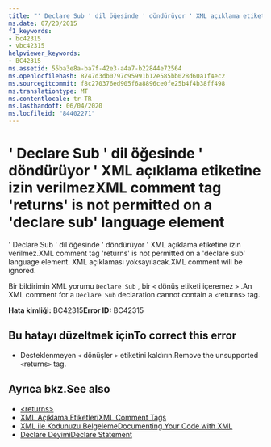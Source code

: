 ```yaml
---
title: "' Declare Sub ' dil öğesinde ' döndürüyor ' XML açıklama etiketine izin verilmez"
ms.date: 07/20/2015
f1_keywords:
- bc42315
- vbc42315
helpviewer_keywords:
- BC42315
ms.assetid: 55ba3e8a-ba7f-42e3-a4a7-b22844e72564
ms.openlocfilehash: 8747d3db0797c95991b12e585bb028d60a1f4ec2
ms.sourcegitcommit: f8c270376ed905f6a8896ce0fe25b4f4b38ff498
ms.translationtype: MT
ms.contentlocale: tr-TR
ms.lasthandoff: 06/04/2020
ms.locfileid: "84402271"
---
```

# <a name="xml-comment-tag-returns-is-not-permitted-on-a-declare-sub-language-element"></a><span data-ttu-id="5a590-102">' Declare Sub ' dil öğesinde ' döndürüyor ' XML açıklama etiketine izin verilmez</span><span class="sxs-lookup"><span data-stu-id="5a590-102">XML comment tag 'returns' is not permitted on a 'declare sub' language element</span></span>
<span data-ttu-id="5a590-103">' Declare Sub ' dil öğesinde ' döndürüyor ' XML açıklama etiketine izin verilmez.</span><span class="sxs-lookup"><span data-stu-id="5a590-103">XML comment tag 'returns' is not permitted on a 'declare sub' language element.</span></span> <span data-ttu-id="5a590-104">XML açıklaması yoksayılacak.</span><span class="sxs-lookup"><span data-stu-id="5a590-104">XML comment will be ignored.</span></span>  
  
 <span data-ttu-id="5a590-105">Bir bildirimin XML yorumu `Declare Sub` , bir `<` dönüş etiketi içeremez `>` .</span><span class="sxs-lookup"><span data-stu-id="5a590-105">An XML comment for a `Declare Sub` declaration cannot contain a `<`returns`>` tag.</span></span>  
  
 <span data-ttu-id="5a590-106">**Hata kimliği:** BC42315</span><span class="sxs-lookup"><span data-stu-id="5a590-106">**Error ID:** BC42315</span></span>  
  
## <a name="to-correct-this-error"></a><span data-ttu-id="5a590-107">Bu hatayı düzeltmek için</span><span class="sxs-lookup"><span data-stu-id="5a590-107">To correct this error</span></span>  
  
- <span data-ttu-id="5a590-108">Desteklenmeyen `<` dönüşler `>` etiketini kaldırın.</span><span class="sxs-lookup"><span data-stu-id="5a590-108">Remove the unsupported `<`returns`>` tag.</span></span>  
  
## <a name="see-also"></a><span data-ttu-id="5a590-109">Ayrıca bkz.</span><span class="sxs-lookup"><span data-stu-id="5a590-109">See also</span></span>

- [\<returns>](../language-reference/xmldoc/returns.md)
- [<span data-ttu-id="5a590-110">XML Açıklama Etiketleri</span><span class="sxs-lookup"><span data-stu-id="5a590-110">XML Comment Tags</span></span>](../language-reference/xmldoc/index.md)
- [<span data-ttu-id="5a590-111">XML ile Kodunuzu Belgeleme</span><span class="sxs-lookup"><span data-stu-id="5a590-111">Documenting Your Code with XML</span></span>](../programming-guide/program-structure/documenting-your-code-with-xml.md)
- [<span data-ttu-id="5a590-112">Declare Deyimi</span><span class="sxs-lookup"><span data-stu-id="5a590-112">Declare Statement</span></span>](../language-reference/statements/declare-statement.md)
